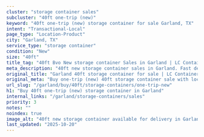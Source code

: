 ```yaml
---
cluster: "storage container sales"
subcluster: "40ft one-trip (new)"
keyword: "40ft one-trip (new) storage container for sale Garland, TX"
intent: "Transactional-Local"
page_type: "Location-Product"
city: "Garland, TX"
service_type: "storage container"
condition: "New"
size: "40ft"
title_tag: "40ft Bvo New storage container Sales in Garland | LC Container"
meta_description: "40ft new storage container sales in Garland. Fast delivery, competitive pricing. Serving storage containers area. Quote ID: QUW. Call (214) 524-4168 for your free quote today."
original_title: "Garland 40ft storage container for sale | LC Container"
original_meta: "Buy one-trip (new) 40ft storage container sale with local delivery in Garland, TX. LC Container — local Since 2003. Request a fast quote today."
url_slug: "/garland/buy/40ft/storage-containers/one-trip-new"
h1: "Buy 40ft one-trip (new) storage container in Garland"
internal_links: "/garland/storage-containers/sales"
priority: 3
notes: ""
noindex: true
image_alt: "40ft new storage container available for delivery in Garland"
last_updated: "2025-10-20"
---
```


<!-- TODO: Add unique city/inventory copy, images, and internal links here. -->
